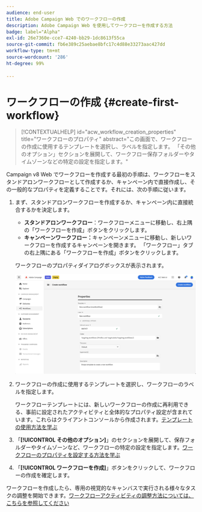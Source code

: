 ```yaml
---
audience: end-user
title: Adobe Campaign Web でのワークフローの作成
description: Adobe Campaign Web を使用してワークフローを作成する方法
badge: label="Alpha"
exl-id: 26e7360e-cce7-4240-bb29-1dc8613f55ca
source-git-commit: fb6e389c25aebae8bfc17c4d88e33273aac427dd
workflow-type: tm+mt
source-wordcount: '286'
ht-degree: 99%

---
```



# ワークフローの作成 {#create-first-workflow}

>[!CONTEXTUALHELP]
>id="acw_workflow_creation_properties"
>title="ワークフローのプロパティ"
>abstract="この画面で、ワークフローの作成に使用するテンプレートを選択し、ラベルを指定します。 「その他のオプション」セクションを展開して、ワークフロー保存フォルダーやタイムゾーンなどの特定の設定を指定します。"

Campaign v8 Web でワークフローを作成する最初の手順は、ワークフローをスタンドアロンワークフローとして作成するか、キャンペーン内で直接作成し、その一般的なプロパティを定義することです。それには、次の手順に従います。

1. まず、スタンドアロンワークフローを作成するか、キャンペーン内に直接統合するかを決定します。

   * **スタンドアロンワークフロー**：ワークフローメニューに移動し、右上隅の「ワークフローを作成」ボタンをクリックします。
   * **キャンペーンワークフロー：**&#x200B;キャンペーンメニューに移動し、新しいワークフローを作成するキャンペーンを開きます。 「ワークフロー」タブの右上隅にある「ワークフローを作成」ボタンをクリックします。

   ワークフローのプロパティダイアログボックスが表示されます。

   ![](assets/workflow-create.png)

1. ワークフローの作成に使用するテンプレートを選択し、ワークフローのラベルを指定します。

   ワークフローテンプレートには、新しいワークフローの作成に再利用できる、事前に設定されたアクティビティと全体的なプロパティ設定が含まれています。これらはクライアントコンソールから作成されます。[テンプレートの使用方法を学ぶ](https://experienceleague.adobe.com/docs/campaign/automation/workflows/introduction/build-a-workflow.html?lang=ja#workflow-templates)

1. 「**[!UICONTROL その他のオプション]**」のセクションを展開して、保存フォルダーやタイムゾーンなど、ワークフローの特定の設定を指定します。[ワークフローのプロパティを設定する方法を学ぶ](workflow-settings.md)

1. 「**[!UICONTROL ワークフローを作成]**」ボタンをクリックして、ワークフローの作成を確定します。

ワークフローを作成したら、専用の視覚的なキャンバスで実行される様々なタスクの調整を開始できます。[ワークフローアクティビティの調整方法については、こちらを参照してください](orchestrate-activities.md)

